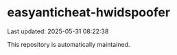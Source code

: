 # easyanticheat-hwidspoofer

Last updated: 2025-05-31 08:22:38

This repository is automatically maintained.
